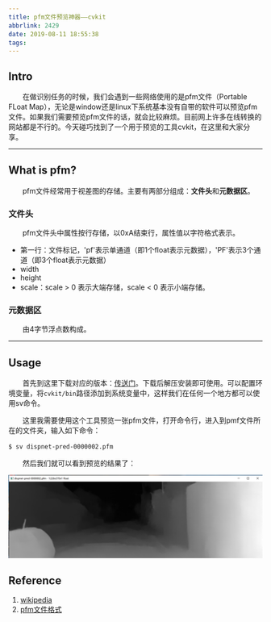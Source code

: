 ```yaml
---
title: pfm文件预览神器——cvkit
abbrlink: 2429
date: 2019-08-11 18:55:38
tags:
---
```


## Intro

&emsp;&emsp;在做识别任务的时候，我们会遇到一些网络使用的是pfm文件（Portable FLoat Map），无论是window还是linux下系统基本没有自带的软件可以预览pfm文件。如果我们需要预览pfm文件的话，就会比较麻烦。目前网上许多在线转换的网站都是不行的。今天碰巧找到了一个用于预览的工具cvkit，在这里和大家分享。

<!-- more -->

---

## What is pfm?

&emsp;&emsp;pfm文件经常用于视差图的存储。主要有两部分组成：**文件头**和**元数据区**。

### 文件头

&emsp;&emsp;pfm文件头中属性按行存储，以0xA结束行，属性值以字符格式表示。

+ 第一行：文件标记，'pf'表示单通道（即1个float表示元数据），'PF'表示3个通道（即3个float表示元数据）
+ width
+ height
+ scale：scale > 0 表示大端存储，scale < 0 表示小端存储。

### 元数据区

&emsp;&emsp;由4字节浮点数构成。

---

## Usage

&emsp;&emsp;首先到这里下载对应的版本：[传送门](<http://vision.middlebury.edu/stereo/code/>)。下载后解压安装即可使用。可以配置环境变量，将`cvkit/bin`路径添加到系统变量中，这样我们在任何一个地方都可以使用sv命令。

&emsp;&emsp;这里我需要使用这个工具预览一张pfm文件，打开命令行，进入到pmf文件所在的文件夹，输入如下命令：

```bash
$ sv dispnet-pred-0000002.pfm
```

&emsp;&emsp;然后我们就可以看到预览的结果了：

![pfm文件预览](/images/pfm_preview.png)

## Reference

1. [wikipedia](<http://fileformats.archiveteam.org/wiki/PFM_(Portable_Float_Map)>)
2. [pfm文件格式](<https://blog.csdn.net/dragondog/article/details/81433511>)

